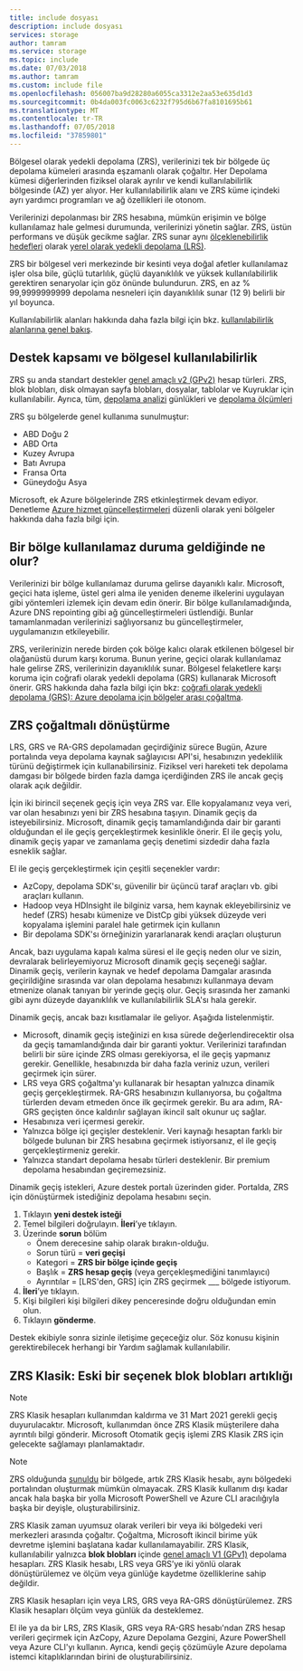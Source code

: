 ```yaml
---
title: include dosyası
description: include dosyası
services: storage
author: tamram
ms.service: storage
ms.topic: include
ms.date: 07/03/2018
ms.author: tamram
ms.custom: include file
ms.openlocfilehash: 056007ba9d28280a6055ca3312e2aa53e635d1d3
ms.sourcegitcommit: 0b4da003fc0063c6232f795d6b67fa8101695b61
ms.translationtype: MT
ms.contentlocale: tr-TR
ms.lasthandoff: 07/05/2018
ms.locfileid: "37859801"
---
```

Bölgesel olarak yedekli depolama (ZRS), verilerinizi tek bir bölgede üç depolama kümeleri arasında eşzamanlı olarak çoğaltır. Her Depolama kümesi diğerlerinden fiziksel olarak ayrılır ve kendi kullanılabilirlik bölgesinde (AZ) yer alıyor. Her kullanılabilirlik alanı ve ZRS küme içindeki ayrı yardımcı programları ve ağ özellikleri ile otonom.

Verilerinizi depolanması bir ZRS hesabına, mümkün erişimin ve bölge kullanılamaz hale gelmesi durumunda, verilerinizi yönetin sağlar. ZRS, üstün performans ve düşük gecikme sağlar. ZRS sunar aynı [ölçeklenebilirlik hedefleri](../articles/storage/common/storage-scalability-targets.md) olarak [yerel olarak yedekli depolama (LRS)](../articles/storage/common/storage-redundancy-lrs.md).

ZRS bir bölgesel veri merkezinde bir kesinti veya doğal afetler kullanılamaz işler olsa bile, güçlü tutarlılık, güçlü dayanıklılık ve yüksek kullanılabilirlik gerektiren senaryolar için göz önünde bulundurun. ZRS, en az % 99,9999999999 depolama nesneleri için dayanıklılık sunar (12 9) belirli bir yıl boyunca.

Kullanılabilirlik alanları hakkında daha fazla bilgi için bkz. [kullanılabilirlik alanlarına genel bakış](https://docs.microsoft.com/azure/availability-zones/az-overview).

## <a name="support-coverage-and-regional-availability"></a>Destek kapsamı ve bölgesel kullanılabilirlik
ZRS şu anda standart destekler [genel amaçlı v2 (GPv2)](../articles/storage/common/storage-account-options.md#general-purpose-v2) hesap türleri. ZRS, blok blobları, disk olmayan sayfa blobları, dosyalar, tablolar ve Kuyruklar için kullanılabilir. Ayrıca, tüm, [depolama analizi](../articles/storage/common/storage-analytics.md) günlükleri ve [depolama ölçümleri](../articles/storage/common/storage-enable-and-view-metrics.md)

ZRS şu bölgelerde genel kullanıma sunulmuştur:

- ABD Doğu 2
- ABD Orta
- Kuzey Avrupa
- Batı Avrupa
- Fransa Orta
- Güneydoğu Asya

Microsoft, ek Azure bölgelerinde ZRS etkinleştirmek devam ediyor. Denetleme [Azure hizmet güncelleştirmeleri](https://azure.microsoft.com/updates/) düzenli olarak yeni bölgeler hakkında daha fazla bilgi için.

## <a name="what-happens-when-a-zone-becomes-unavailable"></a>Bir bölge kullanılamaz duruma geldiğinde ne olur?

Verilerinizi bir bölge kullanılamaz duruma gelirse dayanıklı kalır. Microsoft, geçici hata işleme, üstel geri alma ile yeniden deneme ilkelerini uygulayan gibi yöntemleri izlemek için devam edin önerir. Bir bölge kullanılamadığında, Azure DNS repointing gibi ağ güncelleştirmeleri üstlendiği. Bunlar tamamlanmadan verilerinizi sağlıyorsanız bu güncelleştirmeler, uygulamanızın etkileyebilir.

ZRS, verilerinizin nerede birden çok bölge kalıcı olarak etkilenen bölgesel bir olağanüstü durum karşı koruma. Bunun yerine, geçici olarak kullanılamaz hale gelirse ZRS, verilerinizin dayanıklılık sunar. Bölgesel felaketlere karşı koruma için coğrafi olarak yedekli depolama (GRS) kullanarak Microsoft önerir. GRS hakkında daha fazla bilgi için bkz: [coğrafi olarak yedekli depolama (GRS): Azure depolama için bölgeler arası çoğaltma](../articles/storage/common/storage-redundancy-grs.md).

## <a name="converting-to-zrs-replication"></a>ZRS çoğaltmalı dönüştürme
LRS, GRS ve RA-GRS depolamadan geçirdiğiniz sürece Bugün, Azure portalında veya depolama kaynak sağlayıcısı API'si, hesabınızın yedeklilik türünü değiştirmek için kullanabilirsiniz. Fiziksel veri hareketi tek depolama damgası bir bölgede birden fazla damga içerdiğinden ZRS ile ancak geçiş olarak açık değildir. 

İçin iki birincil seçenek geçiş için veya ZRS var. Elle kopyalamanız veya veri, var olan hesabınızı yeni bir ZRS hesabına taşıyın. Dinamik geçiş da isteyebilirsiniz. Microsoft, dinamik geçiş tamamlandığında dair bir garanti olduğundan el ile geçiş gerçekleştirmek kesinlikle önerir. El ile geçiş yolu, dinamik geçiş yapar ve zamanlama geçiş denetimi sizdedir daha fazla esneklik sağlar.

El ile geçiş gerçekleştirmek için çeşitli seçenekler vardır:
- AzCopy, depolama SDK'sı, güvenilir bir üçüncü taraf araçları vb. gibi araçları kullanın.
- Hadoop veya HDInsight ile bilginiz varsa, hem kaynak ekleyebilirsiniz ve hedef (ZRS) hesabı kümenize ve DistCp gibi yüksek düzeyde veri kopyalama işlemini paralel hale getirmek için kullanın
- Bir depolama SDK'sı örneğinizin yararlanarak kendi araçları oluşturun

Ancak, bazı uygulama kapalı kalma süresi el ile geçiş neden olur ve sizin, devralarak belirleyemiyoruz Microsoft dinamik geçiş seçeneği sağlar. Dinamik geçiş, verilerin kaynak ve hedef depolama Damgalar arasında geçirildiğine sırasında var olan depolama hesabınızı kullanmaya devam etmenize olanak tanıyan bir yerinde geçiş olur. Geçiş sırasında her zamanki gibi aynı düzeyde dayanıklılık ve kullanılabilirlik SLA'sı hala gerekir.

Dinamik geçiş, ancak bazı kısıtlamalar ile geliyor. Aşağıda listelenmiştir.

- Microsoft, dinamik geçiş isteğinizi en kısa sürede değerlendirecektir olsa da geçiş tamamlandığında dair bir garanti yoktur. Verilerinizi tarafından belirli bir süre içinde ZRS olması gerekiyorsa, el ile geçiş yapmanız gerekir. Genellikle, hesabınızda bir daha fazla veriniz uzun, verileri geçirmek için sürer. 
- LRS veya GRS çoğaltma'yı kullanarak bir hesaptan yalnızca dinamik geçiş gerçekleştirmek. RA-GRS hesabınızın kullanıyorsa, bu çoğaltma türlerden devam etmeden önce ilk geçirmek gerekir. Bu ara adım, RA-GRS geçişten önce kaldırılır sağlayan ikincil salt okunur uç sağlar.
- Hesabınıza veri içermesi gerekir.
- Yalnızca bölge içi geçişler desteklenir. Veri kaynağı hesaptan farklı bir bölgede bulunan bir ZRS hesabına geçirmek istiyorsanız, el ile geçiş gerçekleştirmeniz gerekir.
- Yalnızca standart depolama hesabı türleri desteklenir. Bir premium depolama hesabından geçiremezsiniz.

Dinamik geçiş istekleri, Azure destek portalı üzerinden gider. Portalda, ZRS için dönüştürmek istediğiniz depolama hesabını seçin.
1. Tıklayın **yeni destek isteği**
2. Temel bilgileri doğrulayın. **İleri**’ye tıklayın. 
3. Üzerinde **sorun** bölüm 
    - Önem derecesine sahip olarak bırakın-olduğu.
    - Sorun türü = **veri geçişi**
    - Kategori = **ZRS bir bölge içinde geçiş**
    - Başlık = **ZRS hesap geçiş** (veya gerçekleşmediğini tanımlayıcı)
    - Ayrıntılar = [LRS'den, GRS] için ZRS geçirmek ___ bölgede istiyorum. 
4. **İleri**’ye tıklayın.
5. Kişi bilgileri kişi bilgileri dikey penceresinde doğru olduğundan emin olun.
6. Tıklayın **gönderme**.

Destek ekibiyle sonra sizinle iletişime geçeceğiz olur. Söz konusu kişinin gerektirebilecek herhangi bir Yardım sağlamak kullanılabilir. 

## <a name="zrs-classic-a-legacy-option-for-block-blobs-redundancy"></a>ZRS Klasik: Eski bir seçenek blok blobları artıklığı
> [!NOTE]
> ZRS Klasik hesapları kullanımdan kaldırma ve 31 Mart 2021 gerekli geçiş duyurulacaktır. Microsoft, kullanımdan önce ZRS Klasik müşterilere daha ayrıntılı bilgi gönderir. Microsoft Otomatik geçiş işlemi ZRS Klasik ZRS için gelecekte sağlamayı planlamaktadır.

>[!NOTE]
> ZRS olduğunda [sunuldu](#support-coverage-and-regional-availability) bir bölgede, artık ZRS Klasik hesabı, aynı bölgedeki portalından oluşturmak mümkün olmayacak. ZRS Klasik kullanım dışı kadar ancak hala başka bir yolla Microsoft PowerShell ve Azure CLI aracılığıyla başka bir deyişle, oluşturabilirsiniz.

ZRS Klasik zaman uyumsuz olarak verileri bir veya iki bölgedeki veri merkezleri arasında çoğaltır. Çoğaltma, Microsoft ikincil birime yük devretme işlemini başlatana kadar kullanılamayabilir. ZRS Klasik, kullanılabilir yalnızca **blok blobları** içinde [genel amaçlı V1 (GPv1)](../articles/storage/common/storage-account-options.md#general-purpose-v1) depolama hesapları. ZRS Klasik hesabı, LRS veya GRS’ye iki yönlü olarak dönüştürülemez ve ölçüm veya günlüğe kaydetme özelliklerine sahip değildir.

ZRS Klasik hesapları için veya LRS, GRS veya RA-GRS dönüştürülemez. ZRS Klasik hesapları ölçüm veya günlük da desteklemez.

El ile ya da bir LRS, ZRS Klasik, GRS veya RA-GRS hesabı'ndan ZRS hesap verileri geçirmek için AzCopy, Azure Depolama Gezgini, Azure PowerShell veya Azure CLI'yı kullanın. Ayrıca, kendi geçiş çözümüyle Azure depolama istemci kitaplıklarından birini de oluşturabilirsiniz.

